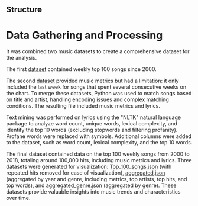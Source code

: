 ## Structure
# Data Gathering and Processing

It was combined two music datasets to create a comprehensive dataset for the analysis.

The first [dataset](http://www.umdmusic.com/) contained weekly top 100 songs since 2000.

The second [dataset](https://data.world/typhon/billboard-hot-100-songs-2000-2018-w-spotify-data-lyrics) provided music metrics but had a limitation: it only included the last week for songs that spent several consecutive weeks on the chart. To merge these datasets, Python was used to match songs based on title and artist, handling encoding issues and complex matching conditions. The resulting file included music metrics and lyrics.

Text mining was performed on lyrics using the "NLTK" natural language package to analyze word count, unique words, lexical complexity, and identify the top 10 words (excluding stopwords and filtering profanity). Profane words were replaced with symbols. Additional columns were added to the dataset, such as word count, lexical complexity, and the top 10 words.

The final dataset contained data on the top 100 weekly songs from 2000 to 2018, totaling around 100,000 hits, including music metrics and lyrics. Three datasets were generated for visualization: [Top_100_songs.json](top_100_songs.json) (with repeated hits removed for ease of visualization), [aggregated.json](aggregated_genre.json) (aggregated by year and genre, including metrics, top artists, top hits, and top words), and [aggregated_genre.json]() (aggregated by genre). These datasets provide valuable insights into music trends and characteristics over time.
